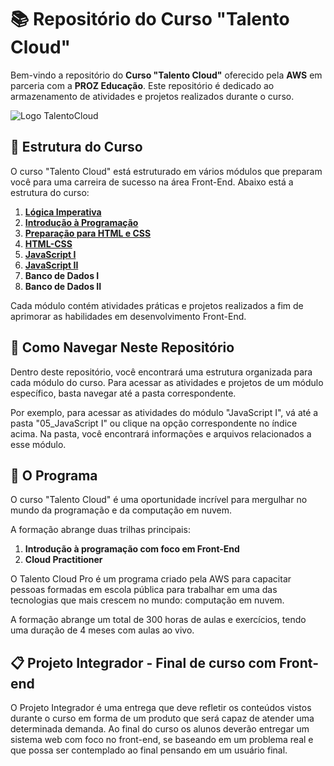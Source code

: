 # 📚 Repositório do Curso "Talento Cloud"

Bem-vindo a repositório do **Curso "Talento Cloud"** oferecido pela **AWS** em parceria com a **PROZ Educação**. Este repositório é dedicado ao armazenamento de atividades e projetos realizados durante o curso.

![Logo TalentoCloud](https://res.cloudinary.com/dmzbuztfw/image/upload/v1698622712/GitHub_Images/logo_talento_cloud_crop_dmjsvn.png)

## 📂 Estrutura do Curso
O curso "Talento Cloud" está estruturado em vários módulos que preparam você para uma carreira de sucesso na área Front-End. Abaixo está a estrutura do curso:

01. [**Lógica Imperativa**](Introdução%20à%20Programação%20com%20foco%20em%20Front-End%20-%20Turma%2005/01_Lógica%20Imperativa/)
02. [**Introdução à Programação**](Introdução%20à%20Programação%20com%20foco%20em%20Front-End%20-%20Turma%2005/02_Introdução%20à%20Programação/)
03. [**Preparação para HTML e CSS**](Introdução%20à%20Programação%20com%20foco%20em%20Front-End%20-%20Turma%2005/03_Preparação%20para%20HTML%20e%20CSS/)
04. [**HTML-CSS**](Introdução%20à%20Programação%20com%20foco%20em%20Front-End%20-%20Turma%2005/04_HTML-CSS/)
05. [**JavaScript I**](Introdução%20à%20Programação%20com%20foco%20em%20Front-End%20-%20Turma%2005/05_JavaScript%20I/)
06. [**JavaScript II**](Introdução%20à%20Programação%20com%20foco%20em%20Front-End%20-%20Turma%2005/06_JavaScript%20II/JavaScript%20II.md)
07. **Banco de Dados I**
08. **Banco de Dados II**

Cada módulo contém atividades práticas e projetos realizados a fim de aprimorar as habilidades em desenvolvimento Front-End.

## 📁 Como Navegar Neste Repositório
Dentro deste repositório, você encontrará uma estrutura organizada para cada módulo do curso. Para acessar as atividades e projetos de um módulo específico, basta navegar até a pasta correspondente.

Por exemplo, para acessar as atividades do módulo "JavaScript I", vá até a pasta "05_JavaScript I" ou clique na opção correspondente no índice acima. Na pasta, você encontrará informações e arquivos relacionados a esse módulo.

## 🚀 O Programa

O curso "Talento Cloud" é uma oportunidade incrível para mergulhar no mundo da programação e da computação em nuvem.

A formação abrange duas trilhas principais:

1. **Introdução à programação com foco em Front-End**
2. **Cloud Practitioner**

O Talento Cloud Pro é um programa criado pela AWS para capacitar pessoas formadas em escola pública para trabalhar em uma das tecnologias que mais crescem no mundo: computação em nuvem.

A formação abrange um total de 300 horas de aulas e exercícios, tendo uma duração de 4 meses com aulas ao vivo.

## 📋 Projeto Integrador - Final de curso com Front-end

O Projeto Integrador é uma entrega que deve refletir os conteúdos vistos durante o curso em forma de um produto que será capaz de atender uma determinada demanda. Ao final do curso os alunos deverão entregar um sistema web com foco no front-end, se baseando em um problema real e que possa ser contemplado ao final pensando em um usuário final.
